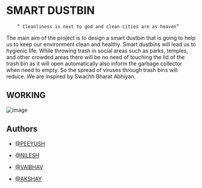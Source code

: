
# SMART DUSTBIN

        “ Cleanliness is next to god and clean cities are as heaven”

The main aim of the project is to design a smart dustbin that is going to help us to keep 
our environment clean and healthy. Smart dustbins will lead us to hygienic life. While 
throwing trash in social areas such as parks, temples, and other crowded areas there will 
be no need of touching the lid of the trash bin as it will open automatically also inform the garbage collector when need to empty. So the spread 
of viruses through trash bins will reduce. We are inspired by Swachh Bharat Abhiyan. 
## WORKING
![image](https://drive.google.com/uc?export=view&id=169I7wmi1XN2sRhuaGUZ0wnPr1K1psIJD)

## Authors

- [@PEEYUSH](https://www.linkedin.com/in/peeyush-deshpande-237323243)

- [@NILESH](https://www.linkedin.com/in/warke-nilesh-88711a228/)

- [@VAIBHAV]()

- [@AKSHAY](https://www.linkedin.com/in/akshay-kale-8a597b20b)

